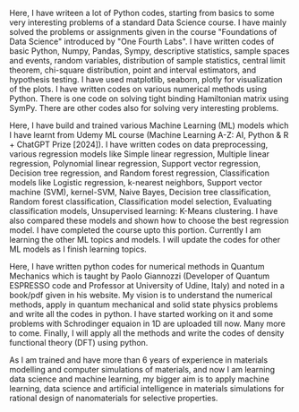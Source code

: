 Here, I have writeen a lot of Python codes, starting from basics to some very interesting problems of a standard Data Science course. 
I have mainly solved the problems or assignments given in the course "Foundations of Data Science" introduced by "One Fourth Labs". I have written codes of basic 
Python, Numpy, Pandas, Sympy, descriptive statistics, sample spaces and events, random variables, distribution of sample statistics, central limit theorem, chi-square distribution, point and interval estimators, and hypothesis testing. I have used matplotlib, seaborn, plotly for visualization of the plots. I have written codes on various numerical methods 
using Python. There is one code on solving tight binding Hamiltonian matrix using SymPy. There are other codes also for solving very interesting problems.

Here, I have build and trained various Machine Learning (ML) models which I have learnt from Udemy ML course 
(Machine Learning A-Z: AI, Python & R + ChatGPT Prize [2024]). I have written codes on data preprocessing, various regression models like 
Simple linear regression, Multiple linear regression, Polynomial linear regression, Support vector regression, Decision tree regression, and Random forest regression, Classification models like Logistic regression, k-nearest neighbors, Support vector machine (SVM), kernel-SVM, Naive Bayes, Decision tree classification, Random forest classification, Classification model selection, Evaluating classification models, Unsupervised learning: K-Means clustering. I have also compared these models and shown how to choose the best regression model. I have completed the course upto this portion. Currently I am learning the other ML topics and models. I will update the codes for other ML models as I finish learning topics. 

Here, I have written python codes for numerical methods in Quantum Mechanics which is taught by 
Paolo Giannozzi (Developer of Quantum ESPRESSO code and Professor at University of Udine, Italy) and noted in a book/pdf given in his website. 
My vision is to understand the numerical methods, apply in quantum mechanical and solid state physics problems and write all the codes in python. 
I have started working on it and some problems with Schrodinger equaion in 1D are uploaded till now. Many more to come. Finally, I will apply all the methods and write the codes of density functional theory (DFT) using python. 

As I am trained and have more than 6 years of experience in materials modelling and computer simulations of materials, and now I am learning data science and machine learning, my bigger aim is to apply machine learning, data science and artificial intelligence in materials simulations for rational design of nanomaterials for selective properties. 
